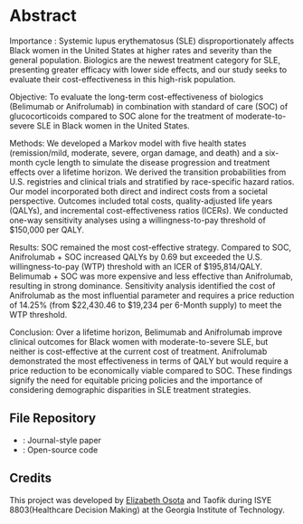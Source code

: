 

# Abstract 

Importance : Systemic lupus erythematosus (SLE) disproportionately affects Black women in the United States at higher rates and severity than the general population. Biologics are the newest treatment category for SLE, presenting greater efficacy with lower side effects, and our study seeks to evaluate their cost-effectiveness in this high-risk population. 

Objective: To evaluate the long-term cost-effectiveness of biologics (Belimumab or Anifrolumab) in combination with standard of care (SOC) of glucocorticoids compared to SOC alone for the treatment of moderate-to-severe SLE in Black women in the United States. 

Methods: We developed a Markov model with five health states (remission/mild, moderate, severe, organ damage, and death) and a six-month cycle length to simulate the disease progression and treatment effects over a lifetime horizon. We derived the transition probabilities from U.S. registries and clinical trials and stratified by race-specific hazard ratios. Our model incorporated both direct and indirect costs from a societal perspective. Outcomes included total costs, quality-adjusted life years (QALYs), and incremental cost-effectiveness ratios (ICERs). We conducted one-way sensitivity analyses using a willingness-to-pay threshold of $150,000 per QALY. 
 
Results: SOC remained the most cost-effective strategy. Compared to SOC, Anifrolumab + SOC increased QALYs by 0.69 but exceeded the U.S. willingness-to-pay (WTP) threshold with an ICER of $195,814/QALY. Belimumab + SOC was more expensive and less effective than Anifrolumab, resulting in strong dominance. Sensitivity analysis identified the cost of Anifrolumab as the most influential parameter and requires a price reduction of 14.25% (from $22,430.46 to $19,234 per 6-Month supply) to meet the WTP threshold. 

Conclusion: Over a lifetime horizon, Belimumab and Anifrolumab improve clinical outcomes for Black women with moderate-to-severe SLE, but neither is cost-effective at the current cost of treatment. Anifrolumab demonstrated the most effectiveness in terms of QALY but would require a price reduction to be economically viable compared to SOC. These findings signify the need for equitable pricing policies and the importance of considering demographic disparities in SLE treatment strategies.  

## File Repository
- : Journal-style paper
- : Open-source code

## Credits
This project was developed by [Elizabeth Osota](https://www.linkedin.com/in/eosota/) and Taofik during ISYE 8803(Healthcare Decision Making) at the Georgia Institute of Technology.
